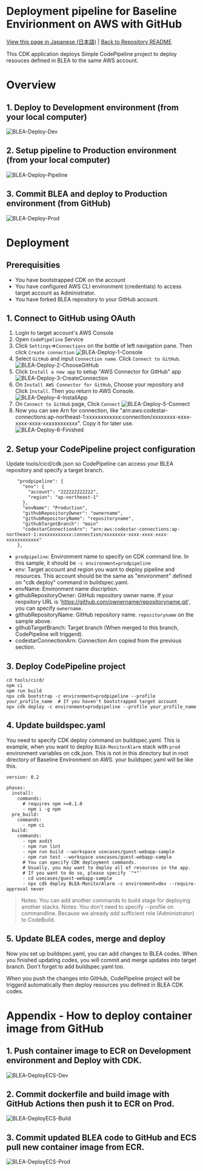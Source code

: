 # Deployment pipeline for Baseline Envirionment on AWS with GitHub

[View this page in Japanese (日本語)](README_ja.md) | [Back to Repository README](../../README.md)

This CDK application deploys Simple CodePipeline project to deploy resouces defined in BLEA to the same AWS account.

# Overview

## 1. Deploy to Development environment (from your local computer)

![BLEA-Deploy-Dev](../../doc/images/BLEA-Deploy-Dev.png)

## 2. Setup pipeline to Production environment (from your local computer)

![BLEA-Deploy-Pipeline](../../doc/images/BLEA-Deploy-Pipeline.png)

## 3. Commit BLEA and deploy to Production environment (from GitHub)

![BLEA-Deploy-Prod](../../doc/images/BLEA-Deploy-Prod.png)

# Deployment

## Prerequisities

- You have bootstrapped CDK on the account
- You have configured AWS CLI environment (credentials) to access target account as Administrator.
- You have forked BLEA repository to your GitHub account.

## 1. Connect to GitHub using OAuth

1. Login to target account's AWS Console
2. Open `CodePipeline` Service
3. Click `Settings`=>`Connections` on the bottle of left navigation pane. Then click `Create connection`
   ![BLEA-Deploy-1-Console](../../doc/images/BLEA-Deploy-1-Console.png)
4. Select `GitHub` and input `Connection name`. Click `Connect to GitHub`.
   ![BLEA-Deploy-2-ChooseGitHub](../../doc/images/BLEA-Deploy-2-ChooseGitHub.png)
5. Click `Install a new app` to setup "AWS Connector for GitHub" app
   ![BLEA-Deploy-3-CreateConnection](../../doc/images/BLEA-Deploy-3-CreateConnection.png)
6. On `Install AWS Connector for GitHub`, Choose your repository and Click `Install`. Then you return to AWS Console.
   ![BLEA-Deploy-4-InstallApp](../../doc/images/BLEA-Deploy-4-InstallApp.png)
7. On `Connect to GitHub` page, Click `Connect`
   ![BLEA-Deploy-5-Connect](../../doc/images/BLEA-Deploy-5-Connect.png)
8. Now you can see Arn for connection, like "arn:aws:codestar-connections:ap-northeast-1:xxxxxxxxxxxx:connection/xxxxxxxx-xxxx-xxxx-xxxx-xxxxxxxxxxxx". Copy it for later use.
   ![BLEA-Deploy-6-Finished](../../doc/images/BLEA-Deploy-6-Finished.png)

## 2. Setup your CodePipeline project configuration

Update tools/cicd/cdk.json so CodePipeline can access your BLEA repository and specify a target branch.

```
    "prodpipeline": {
      "env": {
        "account": "222222222222",
        "region": "ap-northeast-1"
      },
      "envName": "Production",
      "githubRepositoryOwner": "ownername",
      "githubRepositoryName": "repositoryname",
      "githubTargetBranch": "main"
      "codestarConnectionArn": "arn:aws:codestar-connections:ap-northeast-1:xxxxxxxxxxxx:connection/xxxxxxxx-xxxx-xxxx-xxxx-xxxxxxxxxxxx"
    },
```

- `prodpipeline`: Environment name to specify on CDK command line. In this sample, it should be `-c environment=prodpipeline`
- env: Target account and region you want to deploy pipeline and resources. This account should be the same as "environment" defined on "cdk deploy" command in buildspec.yaml.
- envName: Environment name discription.
- githubRepositoryOwner: GitHub repository owner name. If your reopsitory URL is 'https://github.com/ownername/repositoryname.git', you can specify `ownername`.
- githubRepositoryName: GitHub repository name. `repositoryname` on the sample above.
- githubTargetBranch: Target branch (When merged to this branch, CodePipeline will triggerd).
- codestarConnectionArn: Connection Arn copied from the previous section.

## 3. Deploy CodePipeline project

```
cd tools/cicd/
npm ci
npm run build
npx cdk bootstrap -c environment=prodpipeline --profile your_profile_name  # If you haven't bootstrapped target account
npx cdk deploy -c environment=prodpipeline --profile your_profile_name
```

## 4. Update buildspec.yaml

You need to specify CDK deploy command on buildspec.yaml.
This is example, when you want to deploy `BLEA-MonitorAlarm` stack with `prod` environment variables on cdk.json. This is not in this directory but in root directory of Baseline Environment on AWS. your buildspec.yaml will be like this.

```
version: 0.2

phases:
  install:
    commands:
      # requires npm >=8.1.0
      - npm i -g npm
  pre_build:
    commands:
      - npm ci
  build:
    commands:
      - npm audit
      - npm run lint
      - npm run build --workspace usecases/guest-webapp-sample
      - npm run test --workspace usecases/guest-webapp-sample
      # You can specify CDK deployment commands.
      # Usually, you may want to deploy all of resources in the app.
      # If you want to do so, please specify `"*"`
      - cd usecases/guest-webapp-sample
      - npx cdk deploy BLEA-MonitorAlarm -c environment=dev --require-approval never
```

> Notes: You can add another commands to build stage for deploying another stacks.
> Notes: You don't need to specify --profile on commandline. Because we already add sufficient role (Administrator) to CodeBuild.

## 5. Update BLEA codes, merge and deploy

Now you set up buildspec.yaml, you can add changes to BLEA codes.
When you finished updating codes, you will commit and merge updates into target branch. Don't forget to add buildspec.yaml too.

When you push the changes into GitHub, CodePipeline project will be triggerd automatically then deploy resources you defined in BLEA CDK codes.

# Appendix - How to deploy container image from GitHub

## 1. Push container image to ECR on Development environment and Deploy with CDK.

![BLEA-DeployECS-Dev](../../doc/images/BLEA-DeployECS-Dev.png)

## 2. Commit dockerfile and build image with GitHub Actions then push it to ECR on Prod.

![BLEA-DeployECS-Build](../../doc/images/BLEA-DeployECS-Build.png)

## 3. Commit updated BLEA code to GitHub and ECS pull new container image from ECR.

![BLEA-DeployECS-Prod](../../doc/images/BLEA-DeployECS-Prod.png)
